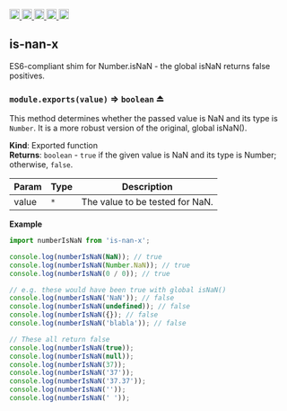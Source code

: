 <a href="https://travis-ci.org/Xotic750/is-nan-x"
  title="Travis status">
<img
  src="https://travis-ci.org/Xotic750/is-nan-x.svg?branch=master"
  alt="Travis status" height="18">
</a>
<a href="https://david-dm.org/Xotic750/is-nan-x"
  title="Dependency status">
<img src="https://david-dm.org/Xotic750/is-nan-x/status.svg"
  alt="Dependency status" height="18"/>
</a>
<a
  href="https://david-dm.org/Xotic750/is-nan-x?type=dev"
  title="devDependency status">
<img src="https://david-dm.org/Xotic750/is-nan-x/dev-status.svg"
  alt="devDependency status" height="18"/>
</a>
<a href="https://badge.fury.io/js/is-nan-x"
  title="npm version">
<img src="https://badge.fury.io/js/is-nan-x.svg"
  alt="npm version" height="18">
</a>
<a href="https://www.jsdelivr.com/package/npm/is-nan-x"
  title="jsDelivr hits">
<img src="https://data.jsdelivr.com/v1/package/npm/is-nan-x/badge?style=rounded"
  alt="jsDelivr hits" height="18">
</a>

<a name="module_is-nan-x"></a>

## is-nan-x

ES6-compliant shim for Number.isNaN - the global isNaN returns false positives.

<a name="exp_module_is-nan-x--module.exports"></a>

### `module.exports(value)` ⇒ <code>boolean</code> ⏏

This method determines whether the passed value is NaN and its type is
`Number`. It is a more robust version of the original, global isNaN().

**Kind**: Exported function  
**Returns**: <code>boolean</code> - `true` if the given value is NaN and its type is Number;
otherwise, `false`.

| Param | Type            | Description                     |
| ----- | --------------- | ------------------------------- |
| value | <code>\*</code> | The value to be tested for NaN. |

**Example**

```js
import numberIsNaN from 'is-nan-x';

console.log(numberIsNaN(NaN)); // true
console.log(numberIsNaN(Number.NaN)); // true
console.log(numberIsNaN(0 / 0)); // true

// e.g. these would have been true with global isNaN()
console.log(numberIsNaN('NaN')); // false
console.log(numberIsNaN(undefined)); // false
console.log(numberIsNaN({}); // false
console.log(numberIsNaN('blabla')); // false

// These all return false
console.log(numberIsNaN(true));
console.log(numberIsNaN(null));
console.log(numberIsNaN(37));
console.log(numberIsNaN('37'));
console.log(numberIsNaN('37.37'));
console.log(numberIsNaN(''));
console.log(numberIsNaN(' '));
```
